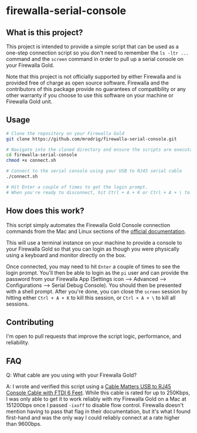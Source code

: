 # firewalla-serial-console

## What is this project?

This project is intended to provide a simple script that can be used as a
one-step connection script so you don't need to remember the `ls -ltr ...`
command and the `screen` command in order to pull up a serial console on your
Firewalla Gold.

Note that this project is not officially supported by either Firewalla and is
provided free of charge as open source software. Firewalla and the contributors
of this package provide no guarantees of compatibility or any other warranty if
you choose to use this software on your machine or Firewalla Gold unit.

## Usage

```bash
# Clone the repository on your Firewalla Gold
git clone https://github.com/mrodrig/firewalla-serial-console.git

# Navigate into the cloned directory and ensure the scripts are executable
cd firewalla-serial-console
chmod +x connect.sh

# Connect to the serial console using your USB to RJ45 serial cable
./connect.sh

# Hit Enter a couple of times to get the login prompt.
# When you're ready to disconnect, hit Ctrl + A + K or Ctrl + A + \ to exit
```

## How does this work?

This script simply automates the Firewalla Gold Console connection commands from
the Mac and Linux sections of the
[official documentation](https://help.firewalla.com/hc/en-us/articles/360045034153-Connecting-to-Firewalla-Gold-s-Console).

This will use a terminal instance on your machine to provide a console to your
Firewalla Gold so that you can login as though you were physically using a
keyboard and monitor directly on the box.

Once connected, you may need to hit `Enter` a couple of times to see the login
prompt. You'll then be able to login as the `pi` user and can provide the
password from your Firewalla App (Settings icon --> Advanced --> Configurations
--> Serial Debug Console). You should then be presented with a shell prompt.
After you're done, you can close the `screen` session by hitting either
`Ctrl + A + K` to kill this session, or `Ctrl + A + \` to kill all sessions.

## Contributing

I'm open to pull requests that improve the script logic, performance, and
reliability.

## FAQ

Q: What cable are you using with your Firewalla Gold?

A: I wrote and verified this script using a [Cable Matters USB to RJ45 Console
Cable with FTDI 6 Feet](https://www.amazon.com/gp/product/B078PVJ5ZQ). While
this cable is rated for up to 250Kbps, I was only able to get it to work
reliably with my Firewalla Gold on a Mac at 151200bps once I passed `-ixoff` to
disable flow control. Firewalla doesn't mention having to pass that flag in
their documentation, but it's what I found first-hand and was the only way I
could reliably connect at a rate higher than 9600bps.
